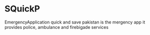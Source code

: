 # SQuickP
EmergencyApplication quick and save pakistan is the mergency app it provides police, ambulance and firebigade services
